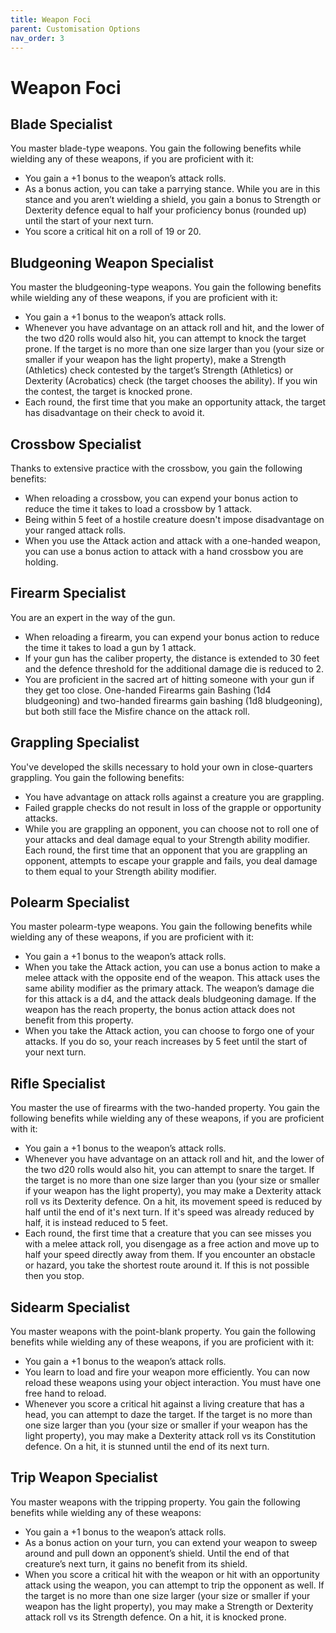 ```yaml
---
title: Weapon Foci
parent: Customisation Options
nav_order: 3
---
```


# Weapon Foci

## Blade Specialist
You master blade-type weapons. You gain the following benefits while wielding any of these weapons, if you are proficient with it:
* You gain a +1 bonus to the weapon’s attack rolls.
* As a bonus action, you can take a parrying stance. While you are in this stance and you aren’t wielding a shield, you gain a bonus to Strength or Dexterity defence equal to half your proficiency bonus (rounded up) until the start of your next turn.
* You score a critical hit on a roll of 19 or 20.

## Bludgeoning Weapon Specialist
You master the bludgeoning-type weapons. You gain the following benefits while wielding any of these weapons, if you are proficient with it:
* You gain a +1 bonus to the weapon’s attack rolls.
* Whenever you have advantage on an attack roll and hit, and the lower of the two d20 rolls would also hit, you can attempt to knock the target prone. If the target is no more than one size larger than you (your size or smaller if your weapon has the light property), make a Strength (Athletics) check contested by the target’s Strength (Athletics) or Dexterity (Acrobatics) check (the target chooses the ability). If you win the contest, the target is knocked prone.
* Each round, the first time that you make an opportunity attack, the target has disadvantage on their check to avoid it.

## Crossbow Specialist
Thanks to extensive practice with the crossbow, you gain the following benefits:
* When reloading a crossbow, you can expend your bonus action to reduce the time it takes to load a crossbow by 1 attack.
* Being within 5 feet of a hostile creature doesn't impose disadvantage on your ranged attack rolls.
* When you use the Attack action and attack with a one-handed weapon, you can use a bonus action to attack with a hand crossbow you are holding.

## Firearm Specialist
You are an expert in the way of the gun.
* When reloading a firearm, you can expend your bonus action to reduce the time it takes to load a gun by 1 attack.
* If your gun has the caliber property, the distance is extended to 30 feet and the defence threshold for the additional damage die is reduced to 2.
* You are proficient in the sacred art of hitting someone with your gun if they get too close. One-handed Firearms gain Bashing (1d4 bludgeoning) and two-handed firearms gain bashing (1d8 bludgeoning), but both still face the Misfire chance on the attack roll.

## Grappling Specialist
You've developed the skills necessary to hold your own in close-quarters grappling. You gain the following benefits:
* You have advantage on attack rolls against a creature you are grappling.
* Failed grapple checks do not result in loss of the grapple or opportunity attacks.
* While you are grappling an opponent, you can choose not to roll one of your attacks and deal damage equal to your Strength ability modifier. Each round, the first time that an opponent that you are grappling an opponent, attempts to escape your grapple and fails, you deal damage to them equal to your Strength ability modifier.

## Polearm Specialist
You master polearm-type weapons. You gain the following benefits while wielding any of these weapons, if you are proficient with it:
* You gain a +1 bonus to the weapon’s attack rolls.
* When you take the Attack action, you can use a bonus action to make a melee attack with the opposite end of the weapon. This attack uses the same ability modifier as the primary attack. The weapon’s damage die for this attack is a d4, and the attack deals bludgeoning damage. If the weapon has the reach property, the bonus action attack does not benefit from this property.
* When you take the Attack action, you can choose to forgo one of your attacks. If you do so, your reach increases by 5 feet until the start of your next turn.

## Rifle Specialist
You master the use of firearms with the two-handed property. You gain the following benefits while wielding any of these weapons, if you are proficient with it:
* You gain a +1 bonus to the weapon’s attack rolls.
* Whenever you have advantage on an attack roll and hit, and the lower of the two d20 rolls would also hit, you can attempt to snare the target. If the target is no more than one size larger than you (your size or smaller if your weapon has the light property), you may make a Dexterity attack roll vs its Dexterity defence. On a hit, its movement speed is reduced by half until the end of it's next turn. If it's speed was already reduced by half, it is instead reduced to 5 feet.
* Each round, the first time that a creature that you can see misses you with a melee attack roll, you disengage as a free action and move up to half your speed directly away from them. If you encounter an obstacle or hazard, you take the shortest route around it. If this is not possible then you stop.

## Sidearm Specialist
You master weapons with the point-blank property. You gain the following benefits while wielding any of these weapons, if you are proficient with it:
* You gain a +1 bonus to the weapon’s attack rolls.
* You learn to load and fire your weapon more efficiently. You can now reload these weapons using your object interaction. You must have one free hand to reload.
* Whenever you score a critical hit against a living creature that has a head, you can attempt to daze the target. If the target is no more than one size larger than you (your size or smaller if your weapon has the light property), you may make a Dexterity attack roll vs its Constitution defence. On a hit, it is stunned until the end of its next turn.

## Trip Weapon Specialist
You master weapons with the tripping property. You gain the following benefits while wielding any of these weapons:
* You gain a +1 bonus to the weapon’s attack rolls.
* As a bonus action on your turn, you can extend your weapon to sweep around and pull down an opponent’s shield. Until the end of that creature’s next turn, it gains no benefit from its shield.
* When you score a critical hit with the weapon or hit with an opportunity attack using the weapon, you can attempt to trip the opponent as well. If the target is no more than one size larger (your size or smaller if your weapon has the light property), you may make a Strength or Dexterity attack roll vs its Strength defence. On a hit, it is knocked prone.
